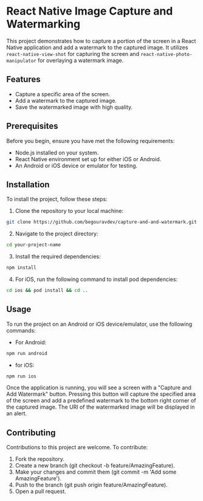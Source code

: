 # React Native Image Capture and Watermarking

This project demonstrates how to capture a portion of the screen in a React Native application and add a watermark to the captured image. It utilizes `react-native-view-shot` for capturing the screen and `react-native-photo-manipulator` for overlaying a watermark image.

## Features

- Capture a specific area of the screen.
- Add a watermark to the captured image.
- Save the watermarked image with high quality.

## Prerequisites

Before you begin, ensure you have met the following requirements:

- Node.js installed on your system.
- React Native environment set up for either iOS or Android.
- An Android or iOS device or emulator for testing.

## Installation

To install the project, follow these steps:

1. Clone the repository to your local machine:

```bash
git clone https://github.com/begouravdev/capture-and-and-watermark.git
```

2. Navigate to the project directory:

```bash
cd your-project-name
```

3. Install the required dependencies:

```bash
npm install
```

4. For iOS, run the following command to install pod dependencies:

```bash
cd ios && pod install && cd ..
```

## Usage

To run the project on an Android or iOS device/emulator, use the following commands:

- For Android:

```bash
npm run android
```

- for iOS:

```bash
npm run ios
```

Once the application is running, you will see a screen with a "Capture and Add Watermark" button. Pressing this button will capture the specified area of the screen and add a predefined watermark to the bottom right corner of the captured image. The URI of the watermarked image will be displayed in an alert.

## Contributing

Contributions to this project are welcome. To contribute:

1. Fork the repository.
2. Create a new branch (git checkout -b feature/AmazingFeature).
3. Make your changes and commit them (git commit -m 'Add some AmazingFeature').
4. Push to the branch (git push origin feature/AmazingFeature).
5. Open a pull request.
